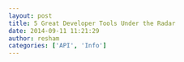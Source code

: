 ```yaml
---
layout: post
title: 5 Great Developer Tools Under the Radar
date: 2014-09-11 11:21:29
author: resham
categories: ['API', 'Info']
---
```

